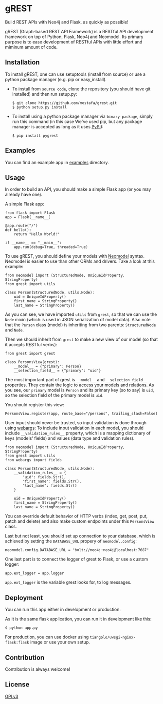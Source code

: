 # gREST
Build REST APIs with Neo4j and Flask, as quickly as possible!

gREST (Graph-based REST API Framework) is a RESTful API development framework on top of Python, Flask, Neo4j and Neomodel. Its primary purpose is to ease development of RESTful APIs with little effort and miminum amount of code.

## Installation
To install gREST, one can use setuptools (install from source) or use a python package manager (e.g. pip or easy_install).

+ To install from `source code`, clone the repository (you should have git installed) and then run setup.py:
  ~~~~
  $ git clone https://github.com/mostafa/grest.git
  $ python setup.py install
  ~~~~
+ To install using a python package manager via `binary package`, simply run this command (in this case We've used pip, but any package manager is accepted as long as it uses [PyPI](https://pypi.python.org/pypi)):
  ~~~~
  $ pip install pygrest
  ~~~~

## Examples
You can find an example app in [examples](https://github.com/mostafa/grest/tree/master/examples) directory.

## Usage
In order to build an API, you should make a simple Flask app (or you may already have one).

A simple Flask app:
~~~~
from flask import Flask
app = Flask(__name__)

@app.route("/")
def hello():
    return "Hello World!"

if __name__ == "__main__":
    app.run(debug=True, threaded=True)
~~~~

To use gREST, you should define your models with [Neomodel](http://neomodel.readthedocs.io/en/latest/getting_started.html#definition) syntax. Neomodel is easier to use than other ORMs and drivers. Take a look at this example:

~~~~
from neomodel import (StructuredNode, UniqueIdProperty, StringProperty)
from grest import utils

class Person(StructuredNode, utils.Node):
    uid = UniqueIdProperty()
    first_name = StringProperty()
    last_name = StringProperty()
~~~~
As you can see, we have imported `utils` from `grest`, so that we can use the `Node` mixin (which is used in JSON serialization of model data). Also note that the `Person` class (model) is inheriting from two parents: `StructuredNode` and `Node`.

Then we should inherit from `grest` to make a new view of our model (so that it accepts RESTful verbs):
~~~~
from grest import grest

class PersonsView(grest):
    __model__ = {"primary": Person}
    __selection_field__ = {"primary": "uid"}
~~~~
The most important part of grest is `__model__` and `__selection_field__` properties. They contain the logic to access your models and relations. As you see, our `primary` model is `Person` and its primary key (so to say) is `uid`, so the selection field of the primary model is `uid`.

You should register this view:
~~~~
PersonsView.register(app, route_base="/persons", trailing_slash=False)
~~~~

User input should never be trusted, so input validation is done through using [webargs](https://github.com/sloria/webargs):
To include input validation in each model, you should include `__validation_rules__` property, which is a mapping dictionary of keys (models' fields) and values (data type and validation rules).

~~~~
from neomodel import (StructuredNode, UniqueIdProperty, StringProperty)
from grest import utils
from webargs import fields

class Person(StructuredNode, utils.Node):
    __validation_rules__ = {
        "uid": fields.Str(),
        "first_name": fields.Str(),
        "last_name": fields.Str()
    }

    uid = UniqueIdProperty()
    first_name = StringProperty()
    last_name = StringProperty()
~~~~

You can override default behavior of HTTP verbs (index, get, post, put, patch and delete) and also make custom endpoints under this `PersonsView` class.

Last but not least, you should set up connection to your database, which is achieved by setting the `DATABASE_URL` propery of `neomodel.config`:
~~~~
neomodel.config.DATABASE_URL = "bolt://neo4j:neo4j@localhost:7687"
~~~~

One last part is to connect the logger of grest to Flask, or use a custom logger:
~~~~
app.ext_logger = app.logger
~~~~

`app.ext_logger` is the variable grest looks for, to log messages.

## Deployment
You can run this app either in development or production:

As it is the same flask application, you can run it in development like this:
~~~~
$ python app.py
~~~~

For production, you can use docker using `tiangolo/uwsgi-nginx-flask:flask` image or use your own setup.

## Contribution
Contribution is always welcome!

## License
[GPLv3](https://github.com/mostafa/grest/blob/master/LICENSE)
